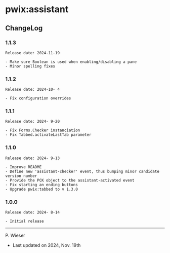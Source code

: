# pwix:assistant

## ChangeLog

### 1.1.3

    Release date: 2024-11-19

    - Make sure Boolean is used when enabling/disabling a pane
    - Minor spelling fixes

### 1.1.2

    Release date: 2024-10- 4

    - Fix configuration overrides

### 1.1.1

    Release date: 2024- 9-20

    - Fix Forms.Checker instanciation
    - Fix Tabbed.activateLastTab parameter

### 1.1.0

    Release date: 2024- 9-13

    - Improve README
    - Define new 'assistant-checker' event, thus bumping minor candidate version number
    - Provide the PCK object to the assistant-activated event
    - Fix starting an ending buttons
    - Upgrade pwix:tabbed to v 1.3.0

### 1.0.0

    Release date: 2024- 8-14

    - Initial release

---
P. Wieser
- Last updated on 2024, Nov. 19th
